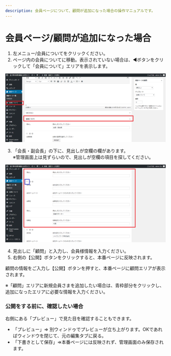 ```yaml
---
description: 会員ページについて、顧問が追加になった場合の操作マニュアルです。
---
```


# 会員ページ/顧問が追加になった場合

1.  左メニュー/会員についてをクリックください。
2. ページ内の会員についてに移動。表示されていない場合は、◀ボタンをクリックして「会員について」エリアを表示します。

![](.gitbook/assets/fireshot-capture-77-pjiwo-saito-httphokut-osakuranejpwpwp-adminpostphp%20%281%29.png)

 3. 「会長・副会長」の下に、見出しが空欄の欄があります。  
※管理画面上は見ずらいので、見出しが空欄の項目を探してください。

![](.gitbook/assets/fireshot-capture-78-pjiwo-saito-httphokut-osakuranejpwpwp-adminpostphp%20%281%29.png)

4. 見出しに「顧問」と入力し、会員様情報を入力ください。  
5. 右側の【公開】ボタンをクリックすると、本番ページに反映されます。

顧問の情報をご入力し【公開】ボタンを押すと、本番ページに顧問エリアが表示されます。

※「顧問」エリアに新規会員さまを追加したい場合は、青枠部分をクリックし、追加になったエリアに必要な情報を入力ください。

### 公開をする前に、確認したい場合

右側にある「プレビュー」で見た目を確認することもできます。

* 「プレビュー」⇒ 別ウィンドゥでプレビューが立ち上がります。OKであればウィンドウを閉じて、元の編集タブに戻る。
* 「下書きとして保存」⇒本番ページには反映されず、管理画面のみ保存されます。

